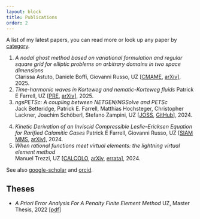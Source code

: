 ```yaml
---
layout: block
title: Publications
order: 2
---
```

  
A list of my latest papers, you can read more or look up any paper by [category](https://uzerbinati.eu/category).

  1. _A nodal ghost method based on variational formulation and regular square grid for elliptic problems on arbitrary domains in two space dimensions_  
  Clarissa Astuto, Daniele Boffi, Giovanni Russo, UZ
  [[CMAME](https://doi.org/10.1016/j.cma.2025.118041), [arXiv](https://arxiv.org/abs/2402.04048)], 2025.
  2. _Time-harmonic waves in Korteweg and nematic-Korteweg fluids_ 
  Patrick E Farrell, UZ
  [[PRE](https://doi.org/10.1103/PhysRevE.111.035413), [arXiv](https://arxiv.org/abs/2411.13354)], 2025.
  3. _ngsPETSc: A coupling between NETGEN/NGSolve and PETSc_  
  Jack Betteridge, Patrick E. Farrell, Matthias Hochsteger, Christopher Lackner, Joachim Schöberl, Stefano Zampini, UZ
  [[JOSS](https://doi.org/10.21105/joss.07359), [GitHub](https://github.com/NGSolve/ngsPETSc)], 2024.
<!--more-->
  4. _Kinetic Derivation of an Inviscid Compressible Leslie–Ericksen Equation for Rarified Calamitic Gases_ 
  Patrick E Farrell, Giovanni Russo, UZ
[[SIAM MMS](https://doi.org/10.1137/24M1630529), [arXiv](https://arxiv.org/abs/2312.15210)], 2024.
  5. _When rational functions meet virtual elements: the lightning virtual element method_  
  Manuel Trezzi, UZ
  [[CALCOLO](https://doi.org/10.1007/s10092-024-00585-1), [arXiv](https://arxiv.org/pdf/2308.03560), [errata](https://www.uzerbinati.eu/assets/notes/erratalightningvem.pdf)], 2024.

See also 
[google-scholar](https://scholar.google.es/citations?user=bLUNjmgAAAAJ&hl=it)
and
[orcid](https://orcid.org/0000-0002-2577-1106).

Theses
------------
  * _A Priori Error Analysis For A Penalty Finite Element Method_
UZ,  Master Thesis, 2022 [[pdf](https://repository.kaust.edu.sa/server/api/core/bitstreams/3c4a3b78-6d33-4aa7-9548-e7fda3a9bd73/content)]
